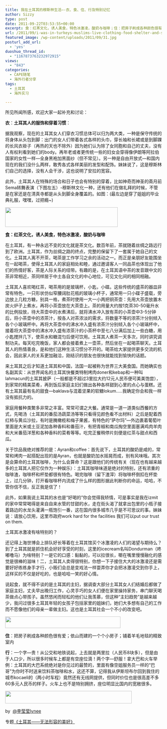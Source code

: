 ```yaml
---
title: 我在土耳其的穆斯林生活—-衣、食、住、行及特别记忆
author: Sizzy
type: post
date: 2011-09-22T03:53:55+00:00
excerpt: 食：红茶文化，诱人美食，特色冰激凌，酸奶与咖啡；住：把房子刷成各种颜色很有爱；依山而建的一个个小房子；铺着羊毛地毯的精致室内；
url: /2011/09/i-was-in-turkeys-muslims-live-clothing-food-shelter-and-special-memories/
featured_image: /wp-content/uploads/2011/09/31.jpg
posturl_add_url:
  - 'yes'
duoshuo_thread_id:
  - "1167873763232972915"
views:
  - "843"
categories:
  - CAPE随笔
  - 海外行者分享
tags:
  - 土耳其
  - 海外实习

---
```

所见所闻所感，欢迎大家一起补充和讨论：

**衣**：**土耳其人的服饰和穿着习惯**：

据我观察，现在的土耳其女人们穿衣习惯总体可以归为两大类，一种是保守传统的将身体从头包到脚：出门的女人们带着各式各样的头巾，穿长袖和长裙或是到脚踝的长风衣褂子（再热的天也不除外）因为她们认为除了女同胞和自己的丈夫，没有人有权利看到她们的body。再年老或者更传统一些的妇女会穿得像伊朗等阿拉伯国家的女性一样—全身黑袍加黑面纱（但不常见）。另一种是自由开放式—和国内现在的我们没什么两样，敢秀各式各样美丽的发型和配饰。妹妹说了，这是穆斯林们自己的选择，没有人会干涉，这也说明了安拉的宽容。

此外，土耳其人在特殊的场合和日子也会有特别的穿着，比如神奇而神圣的斋月前Sema转舞表演（下图左五）-穆斯林文化一种，还有他们在做礼拜的时候，不管是在家还是在清真寺都是从头到脚全身覆盖的。如图：(最左边是穿了姐姐的毕业典礼服，嘿嘿，过把瘾~)

[<img class="aligncenter size-medium wp-image-1602" title="1" src="http://www.capechina.org/wp-content/uploads/2011/09/19-300x36.jpg" alt="" width="362" height="63" />][1]

**食：红茶文化，诱人美食，特色冰激凌，酸奶与咖啡**

在土耳其，有一种永远不变的文化就是茶文化。数百年前，茶就随着丝绸之路远行到了欧洲。土耳其，作为丝绸之路的终点，完整的保留下了一套属于她自己的文化。土耳其人离不开茶，喝茶是工作学习之余的活动之一。而正是亲朋好友能围坐在一起喝茶，使得土耳其人的家庭相处和睦，通过邀请客人一同品茶也体现出了他们的热情好客，茶是人际关系的纽带。有趣的是，在土耳其语中茶的发音跟中文的茶非常相近，茶同样居于中土各自文化的中心地位，可见文化间的相同相融。

土耳其人喜欢喝红茶，喝茶用的是玻璃杯，小匙，小碟。这些传统的盛茶的器皿非常有特色，一只形状仿似窄腰阔肚花瓶的玻璃小杯子，通常用一只小碟子盛载，旁边放上几粒方糖，别具一格，煮茶时使用一大一小两把铜茶壶：先用大茶壶放置木炭火炉子上煮水，再将小茶壶放在大茶壶上。茶的用量大约按1克茶30-50毫升水的比例投放，待大茶壶中的水煮沸后，就将沸水冲入放有茶的小茶壶中3-5分钟后，将小茶壶中的浓茶汁，按各人对茶浓淡的需求，将数量不等的浓茶汁分别倾入各个小玻璃杯中。再将大茶壶中的沸水冲入盛有浓茶汁分别倾入各个小玻璃杯中，接着将大茶壶中的沸水冲入盛有浓茶汁的小茶杯中至七八分满后加上一些白糖，用小匙搅拌几下，使茶水和糖混匀后便可饮用。土耳其人煮茶一天多次，同时讲究调制功夫。每天吃完晚饭，家人都会接着煮上一壶茶，然后坐在一起喝茶聊天。土耳其人的热情善良，是和他们这种生活习惯分不开的。喝茶给大家提供更多交流的机会，因此家人的关系更加融洽，刚结识的朋友也很快就能找到愉快的话题。

来土耳其之后才知道土耳其和中国，法国一起被称为世界三大美食国。而她确实也名副其实：从世界闻名的土耳其快餐类特制烤肉doner和kebap和一种叫lahmacun的土耳其披萨（一般都是不超过3里拉大约12元人民币便可美美饱尝），到家常的精美菜肴，再到饭后家庭主妇们做出各种各样甜到心里的点心与蛋糕。还有土耳其最有名的甜食&#8212;baklava与混着坚果的软糖lokum…..我确定你会和我一样没有抵抗力的。

家庭用餐种类繁多非常之丰富。常常可谓之大餐。通常是一道一道类似西餐的方式，先喝汤（土耳其的番茄汤蔬菜汤等等只看得见颜色看不出材料）之后是配着西红柿与黄瓜沙拉，有时是腌橄榄和梅子果酱，有特色的“萨尔玛”&#8212;外边裹着葡萄叶里面是大米或土豆泥加各种香料和番茄汁，有把青椒和南瓜掏空里面塞满鸡肉羊肉和大米番茄洋葱和各种香料的菜肴等等。吃完正餐稍停片刻便是红茶与甜点和西瓜。

关于饮品我绝对推荐的是：Ayran和coffee：首先说下，土耳其的酸奶是咸的，常常和烤肉一起搭配出现的是Ayran，也就是酸奶加水摇晃而成，别有风味哦。其次是会算命的土耳其咖啡，为什么会算命？这是跟他们的传统有关（现在也有越来越多的土耳其人把它仅作为一种娱乐）：土耳其咖啡味道是绝对的特别，还有浓重的咖啡渣，咖啡杯和杯垫都很有特色。喝完咖啡（留下渣滓）将咖啡杯倒扣在杯垫上，过几分钟，打开看咖啡杯内流成了什么样的图形据此判断你的命运，哈哈，不管你信不信，反正我是信了！

此外，如果我说土耳其的水也是“好喝的”你会觉得我矫情，可是事实是我在izmit的家中常常喝得是来自自来水管的甘甜的水，走在街头渴了就拿出包里的小瓶子接着路边的水龙头灌满一瓶饱引一番，这在国内很多城市几乎是不可思议的事。妹妹说：请放心饮用，这里市政府work hard for the facilities 我们可以put our trust on them.

土耳其冰激凌有啥特别的？

还记得上海世博会上排队好长等着在土耳其馆买个冰激凌的人们的渴望与期待么？到了土耳其就是抓住机会好好享受的时刻，这里的icecream名叫Dondurman（咚嘟噜马）为啥特别？一是它的口感：黏黏的，可以拉很长，嚼在嘴里慢慢融化的感觉是很棒的滋味！二，土耳其人卖得很特别，你想一下子接住大大的冰激凌还是需要好好练练身手才行，小贩们会总是变戏法一样耍弄你才会把冰激凌交到你手上，这样买的不仅是好吃的，也是哈哈一笑的好心情。

说起食，就不得不谈的是土耳其的主妇，据调查大部分土耳其女人们结婚后都做了家庭主妇，丈夫早出晚归工作，心灵手巧的女人们便在家里操持家务，串门聊天喝茶做点心带孩子。虽然悠闲而轻松的他们让我羡慕，但这种“主妇趋势”是越来越少，我问过很多土耳其年轻的女孩子包括家里的姐妹们，她们大多想有自己的工作而不愿像他们的母亲一辈做主妇。这也是土耳其社会一个不小的改变吧。

[<img class="aligncenter size-medium wp-image-1603" title="1" src="http://www.capechina.org/wp-content/uploads/2011/09/110-300x30.jpg" alt="" width="371" height="37" srcset="http://hicape.com/wp-content/uploads/2011/09/110-300x30.jpg 300w, http://hicape.com/wp-content/uploads/2011/09/110.jpg 638w" sizes="(max-width: 371px) 100vw, 371px" />][2]

**住**：把房子刷成各种颜色很有爱；依山而建的一个个小房子；铺着羊毛地毯的精致室内

**行**：一个字—贵！从公交和地铁说起，上去就是两里拉（人民币8块多），但是由于人口少，所以很多时候车上都是有空座位滴！两个字—舒服！拿大巴和火车举例：土耳其的大巴系统绝对是你见过的最赞的，里面有像空姐服务员一样的“巴哥”为你时不时送来饮料茶咖啡和水，这还不算，记得我从伊斯坦布尔回到我住的城市kocaeli的（两小时车程）竟然还有无线网提供，但同时价位也是很高差不多60多元人民币的样子。火车上也不是特别拥挤，座位明显比国内的宽敞很多。

[<img class="aligncenter size-medium wp-image-1604" title="1" src="http://www.capechina.org/wp-content/uploads/2011/09/111-300x30.jpg" alt="" width="407" height="40" srcset="http://hicape.com/wp-content/uploads/2011/09/111-300x30.jpg 300w, http://hicape.com/wp-content/uploads/2011/09/111.jpg 648w" sizes="(max-width: 407px) 100vw, 407px" />][3]

by  [@李莹莹lynee][4] 

专题[《土耳其——无法形容的美好》][5]

 [1]: http://www.capechina.org/wp-content/uploads/2011/09/19.jpg
 [2]: http://www.capechina.org/wp-content/uploads/2011/09/110.jpg
 [3]: http://www.capechina.org/wp-content/uploads/2011/09/111.jpg
 [4]: http://weibo.com/lynee272727
 [5]: http://www.capechina.org/2011/07/yingying-in-turkey/